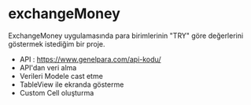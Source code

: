 # exchangeMoney

ExchangeMoney uygulamasında para birimlerinin "TRY" göre değerlerini göstermek istediğim bir proje. 

- API : https://www.genelpara.com/api-kodu/
- API'dan veri alma 
- Verileri Modele cast etme 
- TableView ile ekranda gösterme 
- Custom Cell oluşturma
